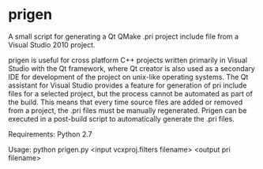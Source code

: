 prigen
======

A small script for generating a Qt QMake .pri project include file from a
Visual Studio 2010 project.

prigen is useful for cross platform C++ projects written primarily in Visual
Studio with the Qt framework, where Qt creator is also used as a secondary IDE
for development of the project on unix-like operating systems. The Qt assistant
for Visual Studio provides a feature for generation of pri include files for a
selected project, but the process cannot be automated as part of the build.
This means that every time source files are added or removed from a project,
the .pri files must be manually regenerated. Prigen can be executed in a
post-build script to automatically generate the .pri files.

Requirements:
Python 2.7

Usage:
python prigen.py \<input vcxproj.filters filename\> \<output pri filename\>
